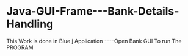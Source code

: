﻿# Java-GUI-Frame---Bank-Details-Handling
 This Work is done in Blue j Application 
----Open Bank GUI To run The PROGRAM
